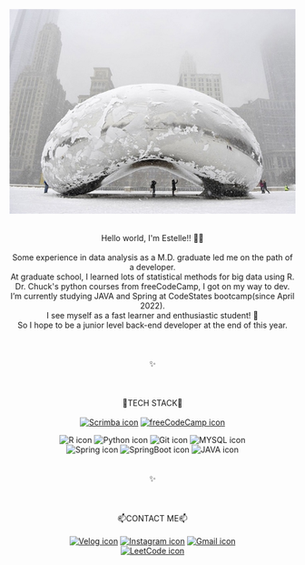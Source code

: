 <div align="center">

![header](https://github.com/EstelleYU/EstelleYU/blob/main/Bean.jpg?raw=true)

<br>Hello world, I'm Estelle!! 👋👋 </br>
<br>Some experience in data analysis as a M.D. graduate led me on the path of a developer. 
<br>At graduate school, I learned lots of statistical methods for big data using R. 
<br>Dr. Chuck's python courses from freeCodeCamp, I got on my way to dev. 
<br>I’m currently studying JAVA and Spring at CodeStates bootcamp(since April 2022). 
<br>I see myself as a fast learner and enthusiastic student! 🙌 
<br>So I hope to be a junior level back-end developer at the end of this year. </br>
<br></br>
<br>✨</br>
<br></br>
<br>🚀TECH STACK🚀 </br>
<br><a href="https://codestates.com" target="_blank">![Scrimba icon](https://img.shields.io/badge/CodeStates-002E5F?style=flat-square&logo=Scrimba&logoColor=white)</a> 
<a href="https://www.freecodecamp.org/EstelleYU" target="_blank">![freeCodeCamp icon](https://img.shields.io/badge/freeCodeCamp-0A0A23?style=flat-square&logo=freeCodeCamp&logoColor=white)</a></br>

![R icon](https://img.shields.io/badge/R-276DC3?style=flat-square&logo=R&logoColor=white) ![Python icon](https://img.shields.io/badge/Python-3776AB?<br>style=flat-square&logo=Python&logoColor=white) ![Git icon](https://img.shields.io/badge/Git-F05032?style=flat-square&logo=Git&logoColor=white) ![MYSQL icon](https://img.shields.io/badge/MYSQL-4479A1?style=flat-square&logo=MYSQL&logoColor=white)</br>
![Spring icon](https://img.shields.io/badge/Spring-6DB33F?style=flat-square&logo=Spring&logoColor=white) ![SpringBoot icon](https://img.shields.io/badge/SpringBoot-6DB33F?style=flat-square&logo=SpringBoot&logoColor=white) ![JAVA icon](https://img.shields.io/badge/JAVA-2F2625?style=flat-square&logo=CoffeeScript&logoColor=white)
<br></br>
<br>✨</br>
<br></br>
<br>📫CONTACT ME📫</br>
<br> <a href="https://velog.io/@hklog" target="_blank">![Velog icon](https://img.shields.io/badge/Velog-20C997?style=flat-square&logo=Velog&logoColor=white)</a> <a href="https://www.instagram.com/Estelle6am" target="_blank">![Instagram icon](https://img.shields.io/badge/Instagram-E4405F?style=flat-square&logo=Instagram&logoColor=white)</a> <a href="mailto:iamestelleyu@gmail.com">![Gmail icon](https://img.shields.io/badge/Gmail-EA4335?style=flat-square&logo=Gmail&logoColor=white)</a>
<br><a href="https://leetcode.com/iamestelleyu/" target="_blank">![LeetCode icon](https://img.shields.io/badge/LeetCode-FFA116?style=flat-square&logo=LeetCode&logoColor=white)</a></br> 
</div>
